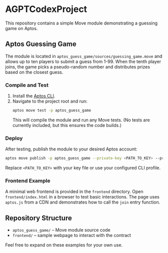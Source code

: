 # AGPTCodexProject

This repository contains a simple Move module demonstrating a guessing game on Aptos.

## Aptos Guessing Game

The module is located in `aptos_guess_game/sources/guessing_game.move` and allows up to ten players to submit a guess from 1-99. When the tenth player joins, the game picks a pseudo-random number and distributes prizes based on the closest guess.

### Compile and Test

1. Install the [Aptos CLI](https://aptos.dev/cli-tools/aptos-cli-tool/install-cli/).
2. Navigate to the project root and run:
   ```bash
   aptos move test -p aptos_guess_game
   ```
   This will compile the module and run any Move tests. (No tests are currently included, but this ensures the code builds.)

### Deploy

After testing, publish the module to your desired Aptos account:
```bash
aptos move publish -p aptos_guess_game --private-key <PATH_TO_KEY> --profile default
```
Replace `<PATH_TO_KEY>` with your key file or use your configured CLI profile.

### Frontend Example

A minimal web frontend is provided in the `frontend` directory. Open `frontend/index.html` in a browser to test basic interactions. The page uses `aptos.js` from a CDN and demonstrates how to call the `join` entry function.

## Repository Structure

- `aptos_guess_game/` – Move module source code
- `frontend/` – sample webpage to interact with the contract

Feel free to expand on these examples for your own use.
